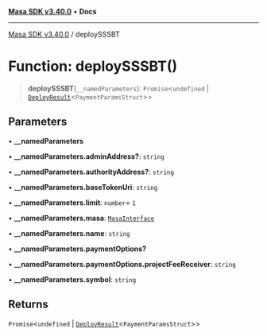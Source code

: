 [**Masa SDK v3.40.0**](../README.md) • **Docs**

***

[Masa SDK v3.40.0](../globals.md) / deploySSSBT

# Function: deploySSSBT()

> **deploySSSBT**(`__namedParameters`): `Promise`\<`undefined` \| [`DeployResult`](../interfaces/DeployResult.md)\<`PaymentParamsStruct`\>\>

## Parameters

• **\_\_namedParameters**

• **\_\_namedParameters.adminAddress?**: `string`

• **\_\_namedParameters.authorityAddress?**: `string`

• **\_\_namedParameters.baseTokenUri**: `string`

• **\_\_namedParameters.limit**: `number`= `1`

• **\_\_namedParameters.masa**: [`MasaInterface`](../interfaces/MasaInterface.md)

• **\_\_namedParameters.name**: `string`

• **\_\_namedParameters.paymentOptions?**

• **\_\_namedParameters.paymentOptions.projectFeeReceiver**: `string`

• **\_\_namedParameters.symbol**: `string`

## Returns

`Promise`\<`undefined` \| [`DeployResult`](../interfaces/DeployResult.md)\<`PaymentParamsStruct`\>\>
